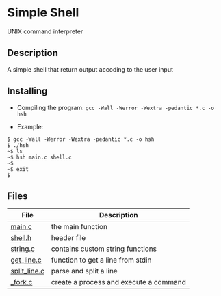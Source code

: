 # Simple Shell

UNIX command interpreter

## Description

A simple shell that return output accoding to the user input

## Installing

* Compiling the program: `gcc -Wall -Werror -Wextra -pedantic *.c -o hsh`

* Example:
```
$ gcc -Wall -Werror -Wextra -pedantic *.c -o hsh
$ ./hsh
~$ ls
~$ hsh main.c shell.c
~$
~$ exit
$
```
## Files

|   **File**   |   **Description**   |
| -------------- | --------------------- |
| [main.c](./main.c) | the main function |
| [shell.h](./shell.h) | header file |
| [string.c](./string.c) | contains custom string functions |
| [get_line.c](./get_line.c) |function to get a line from stdin |
| [split_line.c](./split_line.c) | parse and split a line |
| [_fork.c](./_fork.c) | create a process and execute a command |

